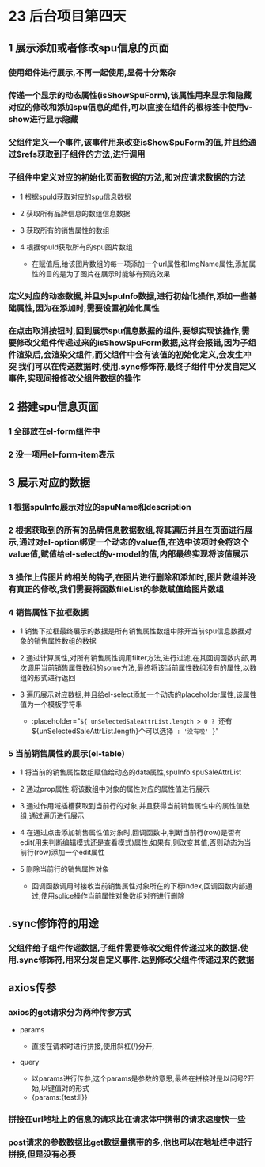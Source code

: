 # 23 后台项目第四天

## 1 展示添加或者修改spu信息的页面

### 使用组件进行展示,不再一起使用,显得十分繁杂

### 传递一个显示的动态属性(isShowSpuForm),该属性用来显示和隐藏对应的修改和添加spu信息的组件,可以直接在组件的根标签中使用v-show进行显示隐藏

### 父组件定义一个事件,该事件用来改变isShowSpuForm的值,并且给通过$refs获取到子组件的方法,进行调用

### 子组件中定义对应的初始化页面数据的方法,和对应请求数据的方法

- 1 根据spuId获取对应的spu信息数据
- 2 获取所有品牌信息的数组信息数据
- 3 获取所有的销售属性的数组
- 4 根据spuId获取所有的spu图片数组

	- 在赋值后,给该图片数组的每一项添加一个url属性和ImgName属性,添加属性的目的是为了图片在展示时能够有预览效果

### 定义对应的动态数据,并且对spuInfo数据,进行初始化操作,添加一些基础属性,因为在添加时,需要设置初始化属性

### 在点击取消按钮时,回到展示spu信息数据的组件,要想实现该操作,需要修改父组件传递过来的isShowSpuForm数据,这样会报错,因为子组件渲染后,会渲染父组件,而父组件中会有该值的初始化定义,会发生冲突  我们可以在传送数据时,使用.sync修饰符,最终子组件中分发自定义事件,实现间接修改父组件数据的操作

## 2 搭建spu信息页面

### 1 全部放在el-form组件中

### 2 没一项用el-form-item表示

## 3 展示对应的数据

### 1 根据spuInfo展示对应的spuName和description

### 2 根据获取到的所有的品牌信息数据数组,将其遍历并且在页面进行展示,通过对el-option绑定一个动态的value值,在选中该项时会将这个value值,赋值给el-select的v-model的值,内部最终实现将该值展示

### 3 操作上传图片的相关的钩子,在图片进行删除和添加时,图片数组并没有真正的修改,我们需要将函数fileList的参数赋值给图片数组

### 4 销售属性下拉框数据

- 1 销售下拉框最终展示的数据是所有销售属性数组中除开当前spu信息数据对象的销售属性数组的数据
- 2 通过计算属性,对所有销售属性调用filter方法,进行过滤,在其回调函数内部,再次调用当前销售属性数组的some方法,最终将该当前属性数组没有的属性,以数组的形式进行返回
- 3 遍历展示对应数据,并且给el-select添加一个动态的placeholder属性,该属性值为一个模板字符串

	- :placeholder="`${
          unSelectedSaleAttrList.length > 0
            ? `还有${unSelectedSaleAttrList.length}个可以选择`
            : '没有啦'
        }`"

### 5 当前销售属性的展示(el-table)

- 1 将当前的销售属性数组赋值给动态的data属性,spuInfo.spuSaleAttrList
- 2 通过prop属性,将该数组中对象的属性对应的属性值进行展示
- 3 通过作用域插槽获取到当前行的对象,并且获得当前销售属性中的属性值数组,通过遍历进行展示
- 4 在通过点击添加销售属性值对象时,回调函数中,判断当前行(row)是否有edit(用来判断编辑模式还是查看模式)属性,如果有,则改变其值,否则动态为当前行(row)添加一个edit属性
- 5 删除当前行的销售属性对象

	- 回调函数调用时接收当前销售属性对象所在的下标index,回调函数内部通过,使用splice操作当前属性对象数组对齐进行删除

## .sync修饰符的用途

### 父组件给子组件传递数据,子组件需要修改父组件传递过来的数据.使用.sync修饰符,用来分发自定义事件.达到修改父组件传递过来的数据

## axios传参

### axios的get请求分为两种传参方式

- params

	- 直接在请求时进行拼接,使用斜杠(/)分开,

- query

	- 以params进行传参,这个params是参数的意思,最终在拼接时是以问号?开始,以键值对的形式
	- {params:{test:ll}}

### 拼接在url地址上的信息的请求比在请求体中携带的请求速度快一些

### post请求的参数数据比get数据量携带的多,他也可以在地址栏中进行拼接,但是没有必要

